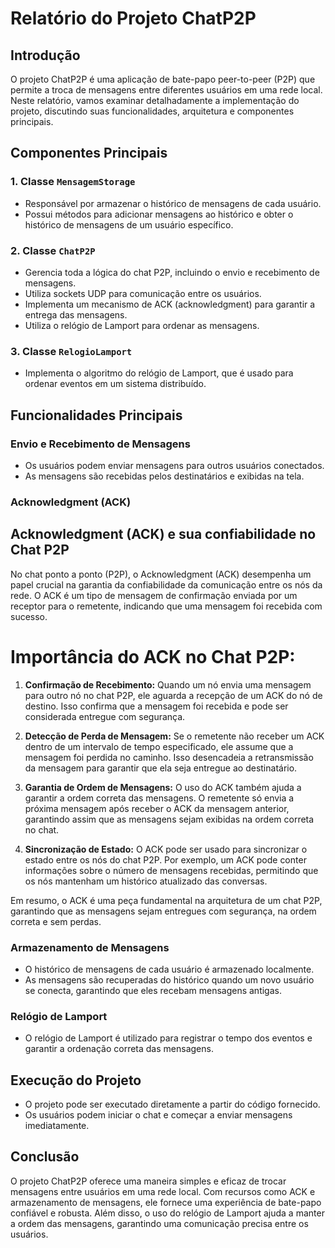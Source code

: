# Relatório do Projeto ChatP2P

## Introdução
O projeto ChatP2P é uma aplicação de bate-papo peer-to-peer (P2P) que permite a troca de mensagens entre diferentes usuários em uma rede local. Neste relatório, vamos examinar detalhadamente a implementação do projeto, discutindo suas funcionalidades, arquitetura e componentes principais.

## Componentes Principais

### 1. Classe `MensagemStorage`
- Responsável por armazenar o histórico de mensagens de cada usuário.
- Possui métodos para adicionar mensagens ao histórico e obter o histórico de mensagens de um usuário específico.

### 2. Classe `ChatP2P`
- Gerencia toda a lógica do chat P2P, incluindo o envio e recebimento de mensagens.
- Utiliza sockets UDP para comunicação entre os usuários.
- Implementa um mecanismo de ACK (acknowledgment) para garantir a entrega das mensagens.
- Utiliza o relógio de Lamport para ordenar as mensagens.

### 3. Classe `RelogioLamport`
- Implementa o algoritmo do relógio de Lamport, que é usado para ordenar eventos em um sistema distribuído.

## Funcionalidades Principais

### Envio e Recebimento de Mensagens
- Os usuários podem enviar mensagens para outros usuários conectados.
- As mensagens são recebidas pelos destinatários e exibidas na tela.

### Acknowledgment (ACK)

## Acknowledgment (ACK) e sua confiabilidade no Chat P2P

No chat ponto a ponto (P2P), o Acknowledgment (ACK) desempenha um papel crucial na garantia da confiabilidade da comunicação entre os nós da rede. O ACK é um tipo de mensagem de confirmação enviada por um receptor para o remetente, indicando que uma mensagem foi recebida com sucesso.

# Importância do ACK no Chat P2P:

1. **Confirmação de Recebimento:**
   Quando um nó envia uma mensagem para outro nó no chat P2P, ele aguarda a recepção de um ACK do nó de destino. Isso confirma que a mensagem foi recebida e pode ser considerada entregue com segurança.

2. **Detecção de Perda de Mensagem:**
   Se o remetente não receber um ACK dentro de um intervalo de tempo especificado, ele assume que a mensagem foi perdida no caminho. Isso desencadeia a retransmissão da mensagem para garantir que ela seja entregue ao destinatário.

3. **Garantia de Ordem de Mensagens:**
   O uso do ACK também ajuda a garantir a ordem correta das mensagens. O remetente só envia a próxima mensagem após receber o ACK da mensagem anterior, garantindo assim que as mensagens sejam exibidas na ordem correta no chat.

4. **Sincronização de Estado:**
   O ACK pode ser usado para sincronizar o estado entre os nós do chat P2P. Por exemplo, um ACK pode conter informações sobre o número de mensagens recebidas, permitindo que os nós mantenham um histórico atualizado das conversas.

Em resumo, o ACK é uma peça fundamental na arquitetura de um chat P2P, garantindo que as mensagens sejam entregues com segurança, na ordem correta e sem perdas.

### Armazenamento de Mensagens
- O histórico de mensagens de cada usuário é armazenado localmente.
- As mensagens são recuperadas do histórico quando um novo usuário se conecta, garantindo que eles recebam mensagens antigas.

### Relógio de Lamport
- O relógio de Lamport é utilizado para registrar o tempo dos eventos e garantir a ordenação correta das mensagens.

## Execução do Projeto
- O projeto pode ser executado diretamente a partir do código fornecido.
- Os usuários podem iniciar o chat e começar a enviar mensagens imediatamente.

## Conclusão
O projeto ChatP2P oferece uma maneira simples e eficaz de trocar mensagens entre usuários em uma rede local. Com recursos como ACK e armazenamento de mensagens, ele fornece uma experiência de bate-papo confiável e robusta. Além disso, o uso do relógio de Lamport ajuda a manter a ordem das mensagens, garantindo uma comunicação precisa entre os usuários.
